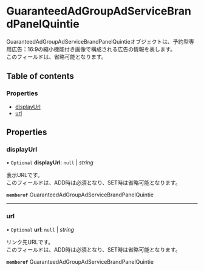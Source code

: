 # GuaranteedAdGroupAdServiceBrandPanelQuintie


<div lang=\"ja\"> GuaranteedAdGroupAdServiceBrandPanelQuintieオブジェクトは、予約型専用広告：16:9の縮小機能付き画像で構成される広告の情報を表します。<br> このフィールドは、省略可能となります。<br> </div> 

## Table of contents

### Properties

- [displayUrl](guaranteedadgroupadservicebrandpanelquintie.md#displayurl)
- [url](guaranteedadgroupadservicebrandpanelquintie.md#url)

## Properties

### displayUrl

• `Optional` **displayUrl**: ``null`` \| *string*

<div lang=\"ja\"> 表示URLです。<br> このフィールドは、ADD時は必須となり、SET時は省略可能となります。 </div> 

**`memberof`** GuaranteedAdGroupAdServiceBrandPanelQuintie

___

### url

• `Optional` **url**: ``null`` \| *string*

<div lang=\"ja\"> リンク先URLです。<br> このフィールドは、ADD時は必須となり、SET時は省略可能となります。 </div> 

**`memberof`** GuaranteedAdGroupAdServiceBrandPanelQuintie
